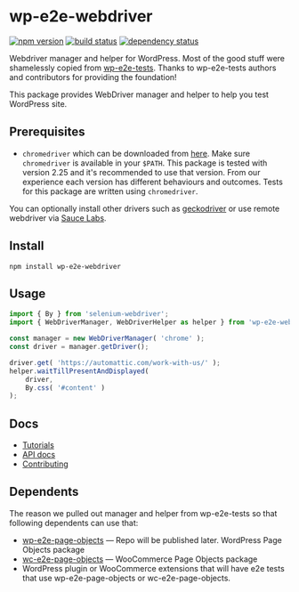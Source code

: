 wp-e2e-webdriver
================

[![npm version](https://img.shields.io/npm/v/wp-e2e-webdriver.svg?style=flat)](https://www.npmjs.com/package/wp-e2e-webdriver)
[![build status](https://api.travis-ci.org/woocommerce/wp-e2e-webdriver.svg)](http://travis-ci.org/woocommerce/wp-e2e-webdriver)
[![dependency status](https://david-dm.org/woocommerce/wp-e2e-webdriver.svg)](https://david-dm.org/woocommerce/wp-e2e-webdriver)

Webdriver manager and helper for WordPress. Most of the good stuff were shamelessly
copied from [wp-e2e-tests](https://github.com/Automattic/wp-e2e-tests). Thanks to
wp-e2e-tests authors and contributors for providing the foundation!

This package provides WebDriver manager and helper to help you test WordPress
site.

## Prerequisites

* `chromedriver`
  which can be downloaded from [here](https://chromedriver.storage.googleapis.com/index.html?path=2.25/).
  Make sure `chromedriver` is available in your `$PATH`. This package is tested
  with version 2.25 and it's recommended to use that version. From our experience
  each version has different behaviours and outcomes. Tests for this package
  are written using `chromedriver`.

You can optionally install other drivers such as [geckodriver](https://github.com/mozilla/geckodriver)
or use remote webdriver via [Sauce Labs](https://saucelabs.com/).

## Install

```
npm install wp-e2e-webdriver
```

## Usage

~~~js
import { By } from 'selenium-webdriver';
import { WebDriverManager, WebDriverHelper as helper } from 'wp-e2e-webdriver'

const manager = new WebDriverManager( 'chrome' );
const driver = manager.getDriver();

driver.get( 'https://automattic.com/work-with-us/' );
helper.waitTillPresentAndDisplayed(
	driver,
	By.css( '#content' )
);
~~~

## Docs

* [Tutorials](https://woocommerce.github.io/wp-e2e-webdriver/wp-e2e-webdriver/0.10.0/tutorial-overview.html)
* [API docs](https://woocommerce.github.io/wp-e2e-webdriver/wp-e2e-webdriver/0.10.0/)
* [Contributing](./.github/CONTRIBUTING.md)

## Dependents

The reason we pulled out manager and helper from wp-e2e-tests so that following
dependents can use that:

* [wp-e2e-page-objects](https://github.com/woocommerce/wp-e2e-page-objects) &mdash; Repo will be published later. WordPress Page Objects
  package
* [wc-e2e-page-objects](https://github.com/woocommerce/wc-e2e-page-objects) &mdash; WooCommerce Page Objects package
* WordPress plugin or WooCommerce extensions that will have e2e tests that use wp-e2e-page-objects or wc-e2e-page-objects.
